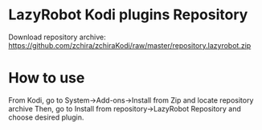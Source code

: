 # LazyRobot Kodi plugins Repository

Download repository archive:
https://github.com/zchira/zchiraKodi/raw/master/repository.lazyrobot.zip

# How to use
From Kodi, go to System->Add-ons->Install from Zip
and locate repository archive
Then, go to Install from repository->LazyRobot Repository and choose desired plugin.


